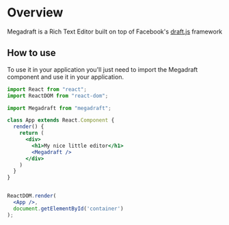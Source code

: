 # Overview

Megadraft is a Rich Text Editor built on top of Facebook's
[draft.js](www.draftjs.org) framework

## How to use

To use it in your application you'll just need to import the Megadraft
component and use it in your application.

```jsx
import React from "react";
import ReactDOM from "react-dom";

import Megadraft from "megadraft";

class App extends React.Component {
  render() {
    return (
      <div>
        <h1>My nice little editor</h1>
        <Megadraft />
      </div>
    )
  }
}


ReactDOM.render(
  <App />,
  document.getElementById('container')
);
```
